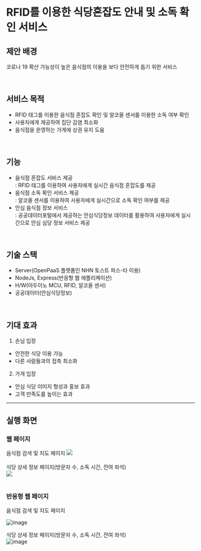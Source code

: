 # RFID를 이용한 식당혼잡도 안내 및 소독 확인 서비스

## **제안 배경**
코로나 19 확산 가능성이 높은 음식점의 이용을 보다 안전하게 돕기 위한 서비스

<br>

## **서비스 목적**
- RFID 태그를 이용한 음식점 혼잡도 확인 및 알코올 센서를 이용한 소독 여부 확인
- 사용자에게 제공하여 집단 감염 최소화
- 음식점을 운영하는 가게에 상권 유지 도움

<br>

## **기능**
- 음식점 혼잡도 서비스 제공 <br>
: RFID 태그를 이용하여 사용자에게 실시간 음식점 혼잡도를 제공
- 음식점 소독 확인 서비스 제공 <br>
: 알코올 센서를 이용하여 사용자에게 실시간으로 소독 확인 여부를 제공
- 안심 음식점 정보 서비스 <br>
: 공공데이터포털에서 제공하는 안심식당정보 데이터를 활용하여 사용자에게 실시간으로 안심 심당 정보 서비스 제공

<br>

## **기술 스택**
- Server(OpenPaaS 플랫폼인 NHN 토스트 파스-타 이용)
- NodeJs, Express(반응형 웹 애플리케이션)
- H/W(아두이노 MCU, RFID, 알코올 센서)
- 공공데이터(안심식당정보)

<br>

## **기대 효과**
1. 손님 입장
- 안전한 식당 이용 가능
- 다른 사람들과의 접촉 최소화

2. 가게 입장
- 안심 식당 이미지 형성과 홍보 효과
- 고객 만족도를 높이는 효과

---

## **실행 화면**
### **웹 페이지**
음식점 검색 및 지도 페이지
<img src ="https://user-images.githubusercontent.com/49181283/118804260-6ebc8b00-b8df-11eb-83eb-06fad83b0c96.png"></br></br>
식당 상세 정보 페이지(방문자 수, 소독 시간, 잔여 좌석)</br>
<img src ="https://user-images.githubusercontent.com/49181283/118804266-72501200-b8df-11eb-8328-ef58e390d8ff.png"></br></br>

### **반응형 웹 페이지**
음식점 검색 및 지도 페이지

![image](https://user-images.githubusercontent.com/48669011/131219819-40588872-0fb7-4976-a1d1-1f518eb50f8b.png)


식당 상세 정보 페이지(방문자 수, 소독 시간, 잔여 좌석)</br>
![image](https://user-images.githubusercontent.com/48669011/131219862-1d333f46-157f-4587-97d5-b63c67c59c50.png)
